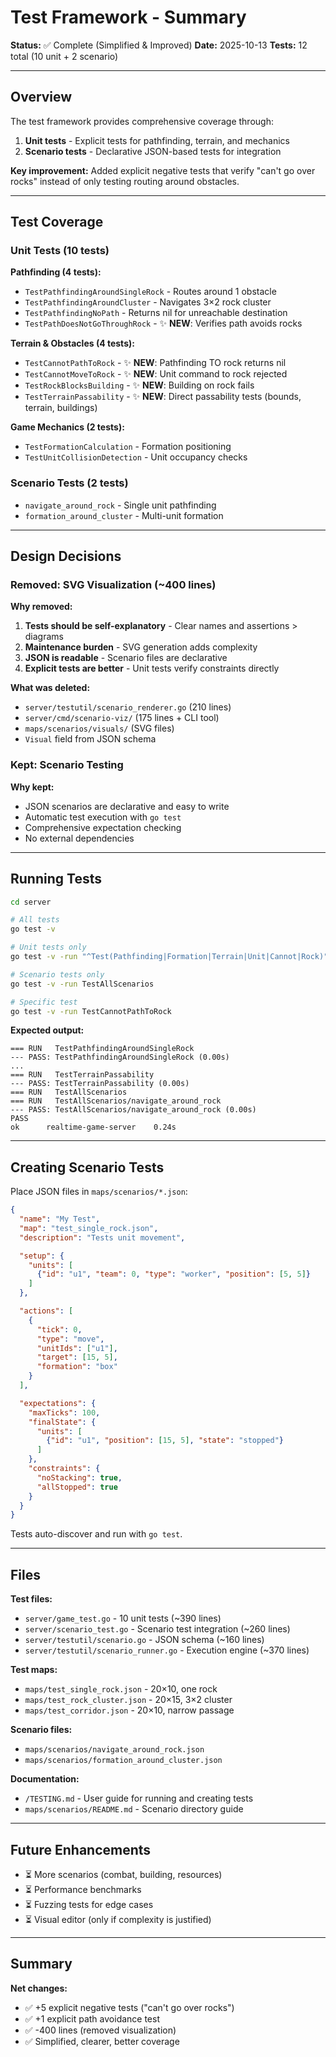 # Test Framework - Summary

**Status:** ✅ Complete (Simplified & Improved)
**Date:** 2025-10-13
**Tests:** 12 total (10 unit + 2 scenario)

---

## Overview

The test framework provides comprehensive coverage through:
1. **Unit tests** - Explicit tests for pathfinding, terrain, and mechanics
2. **Scenario tests** - Declarative JSON-based tests for integration

**Key improvement:** Added explicit negative tests that verify "can't go over rocks" instead of only testing routing around obstacles.

---

## Test Coverage

### Unit Tests (10 tests)

**Pathfinding (4 tests):**
- `TestPathfindingAroundSingleRock` - Routes around 1 obstacle
- `TestPathfindingAroundCluster` - Navigates 3×2 rock cluster
- `TestPathfindingNoPath` - Returns nil for unreachable destination
- `TestPathDoesNotGoThroughRock` - ✨ **NEW**: Verifies path avoids rocks

**Terrain & Obstacles (4 tests):**
- `TestCannotPathToRock` - ✨ **NEW**: Pathfinding TO rock returns nil
- `TestCannotMoveToRock` - ✨ **NEW**: Unit command to rock rejected
- `TestRockBlocksBuilding` - ✨ **NEW**: Building on rock fails
- `TestTerrainPassability` - ✨ **NEW**: Direct passability tests (bounds, terrain, buildings)

**Game Mechanics (2 tests):**
- `TestFormationCalculation` - Formation positioning
- `TestUnitCollisionDetection` - Unit occupancy checks

### Scenario Tests (2 tests)

- `navigate_around_rock` - Single unit pathfinding
- `formation_around_cluster` - Multi-unit formation

---

## Design Decisions

### Removed: SVG Visualization (~400 lines)

**Why removed:**
1. **Tests should be self-explanatory** - Clear names and assertions > diagrams
2. **Maintenance burden** - SVG generation adds complexity
3. **JSON is readable** - Scenario files are declarative
4. **Explicit tests are better** - Unit tests verify constraints directly

**What was deleted:**
- `server/testutil/scenario_renderer.go` (210 lines)
- `server/cmd/scenario-viz/` (175 lines + CLI tool)
- `maps/scenarios/visuals/` (SVG files)
- `Visual` field from JSON schema

### Kept: Scenario Testing

**Why kept:**
- JSON scenarios are declarative and easy to write
- Automatic test execution with `go test`
- Comprehensive expectation checking
- No external dependencies

---

## Running Tests

```bash
cd server

# All tests
go test -v

# Unit tests only
go test -v -run "^Test(Pathfinding|Formation|Terrain|Unit|Cannot|Rock)"

# Scenario tests only
go test -v -run TestAllScenarios

# Specific test
go test -v -run TestCannotPathToRock
```

**Expected output:**
```
=== RUN   TestPathfindingAroundSingleRock
--- PASS: TestPathfindingAroundSingleRock (0.00s)
...
=== RUN   TestTerrainPassability
--- PASS: TestTerrainPassability (0.00s)
=== RUN   TestAllScenarios
=== RUN   TestAllScenarios/navigate_around_rock
--- PASS: TestAllScenarios/navigate_around_rock (0.00s)
PASS
ok      realtime-game-server    0.24s
```

---

## Creating Scenario Tests

Place JSON files in `maps/scenarios/*.json`:

```json
{
  "name": "My Test",
  "map": "test_single_rock.json",
  "description": "Tests unit movement",

  "setup": {
    "units": [
      {"id": "u1", "team": 0, "type": "worker", "position": [5, 5]}
    ]
  },

  "actions": [
    {
      "tick": 0,
      "type": "move",
      "unitIds": ["u1"],
      "target": [15, 5],
      "formation": "box"
    }
  ],

  "expectations": {
    "maxTicks": 100,
    "finalState": {
      "units": [
        {"id": "u1", "position": [15, 5], "state": "stopped"}
      ]
    },
    "constraints": {
      "noStacking": true,
      "allStopped": true
    }
  }
}
```

Tests auto-discover and run with `go test`.

---

## Files

**Test files:**
- `server/game_test.go` - 10 unit tests (~390 lines)
- `server/scenario_test.go` - Scenario test integration (~260 lines)
- `server/testutil/scenario.go` - JSON schema (~160 lines)
- `server/testutil/scenario_runner.go` - Execution engine (~370 lines)

**Test maps:**
- `maps/test_single_rock.json` - 20×10, one rock
- `maps/test_rock_cluster.json` - 20×15, 3×2 cluster
- `maps/test_corridor.json` - 20×10, narrow passage

**Scenario files:**
- `maps/scenarios/navigate_around_rock.json`
- `maps/scenarios/formation_around_cluster.json`

**Documentation:**
- `/TESTING.md` - User guide for running and creating tests
- `maps/scenarios/README.md` - Scenario directory guide

---

## Future Enhancements

- ⏳ More scenarios (combat, building, resources)
- ⏳ Performance benchmarks
- ⏳ Fuzzing tests for edge cases
- ⏳ Visual editor (only if complexity is justified)

---

## Summary

**Net changes:**
- ✅ +5 explicit negative tests ("can't go over rocks")
- ✅ +1 explicit path avoidance test
- ✅ -400 lines (removed visualization)
- ✅ Simplified, clearer, better coverage
